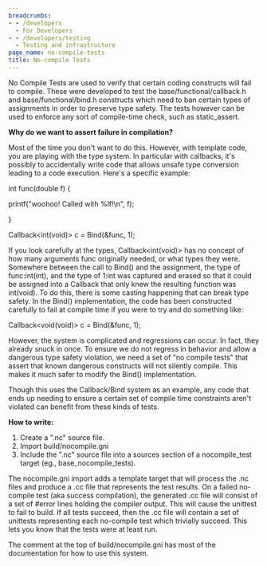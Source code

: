 ```yaml
---
breadcrumbs:
- - /developers
  - For Developers
- - /developers/testing
  - Testing and infrastructure
page_name: no-compile-tests
title: No-compile Tests
---
```


No Compile Tests are used to verify that certain coding constructs will fail to
compile. These were developed to test the base/functional/callback.h and
base/functional/bind.h constructs which need to ban certain types of assignments
in order to preserve type safety. The tests however can be used to enforce any
sort of compile-time check, such as static_assert.

**Why do we want to assert failure in compilation?**

Most of the time you don't want to do this. However, with template code, you are
playing with the type system. In particular with callbacks, it's possibly to
accidentally write code that allows unsafe type conversion leading to a code
execution. Here's a specific example:

int func(double f) {

printf("woohoo! Called with %lf!\\n", f);

}

Callback&lt;int(void)&gt; c = Bind(&func, 1);

If you look carefully at the types, Callback&lt;int(void)&gt; has no concept of
how many arguments func originally needed, or what types they were. Somewhere
between the call to Bind() and the assignment, the type of func:int(int), and
the type of 1:int was captured and erased so that it could be assigned into a
Callback that only knew the resulting function was int(void). To do this, there
is some casting happening that can break type safety. In the Bind()
implementation, the code has been constructed carefully to fail at compile time
if you were to try and do something like:

Callback&lt;void(void)&gt; c = Bind(&func, 1);

However, the system is complicated and regressions can occur. In fact, they
already snuck in once. To ensure we do not regress in behavior and allow a
dangerous type safety violation, we need a set of "no compile tests" that assert
that known dangerous constructs will not silently compile. This makes it much
safer to modify the Bind() implementation.

Though this uses the Callback/Bind system as an example, any code that ends up
needing to ensure a certain set of compile time constraints aren't violated can
benefit from these kinds of tests.

**How to write:**

1.  Create a ".nc" source file.
2.  Import build/nocompile.gni
3.  Include the ".nc" source file into a sources section of a
            nocompile_test target (eg., base_nocompile_tests).

The nocompile.gni import adds a template target that will process the .nc files
and produce a .cc file that represents the test results. On a failed no-compile
test (aka success compilation), the generated .cc file will consist of a set of
#error lines holding the compiler output. This will cause the unittest to fail
to build. If all tests succeed, then the .cc file will contain a set of
unittests representing each no-compile test which trivially succeed. This lets
you know that the tests were at least run.

The comment at the top of build/nocompile.gni has most of the documentation for
how to use this system.
